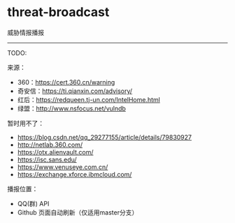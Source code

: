 # threat-broadcast
威胁情报播报

------

TODO:

来源：

- 360：https://cert.360.cn/warning
- 奇安信：https://ti.qianxin.com/advisory/
- 红后：https://redqueen.tj-un.com/IntelHome.html
- 绿盟：http://www.nsfocus.net/vulndb


暂时用不了：

- https://blog.csdn.net/qq_29277155/article/details/79830927
- http://netlab.360.com/
- https://otx.alienvault.com/
- https://isc.sans.edu/
- https://www.venuseye.com.cn/
- https://exchange.xforce.ibmcloud.com/

播报位置：

- QQ(群) API
- Github 页面自动刷新（仅适用master分支）
